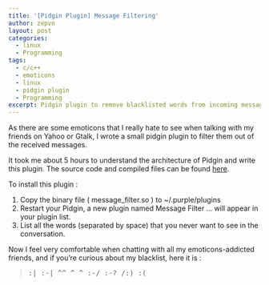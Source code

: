 ```yaml
---
title: '[Pidgin Plugin] Message Filtering'
author: zepvn
layout: post
categories:
  - linux
  - Programming
tags:
  - c/c++
  - emoticons
  - linux
  - pidgin plugin
  - Programming
excerpt: Pidgin plugin to remove blacklisted words from incoming messages.
---
```

As there are some emoticons that I really hate to see when talking with my friends on Yahoo or Gtalk, I wrote a small pidgin plugin to filter them out of the received messages.

It took me about 5 hours to understand the architecture of Pidgin and write this plugin. The source code and compiled files can be found [here][1].

To install this plugin :  
1. Copy the binary file ( message_filter.so ) to ~/.purple/plugins  
2. Restart your Pidgin, a new plugin named Message Filter &#8230; will appear in your plugin list.  
3. List all the words (separated by space) that you never want to see in the conversation.

Now I feel very comfortable when chatting with all my emoticons-addicted friends, and if you&#8217;re curious about my blacklist, here it is :

> <pre>:| :-| ^^ ^_^ :-/ :-? /:) :(</pre>

 [1]: http://zepvn.com/uploads/message_filter.tar.gz

